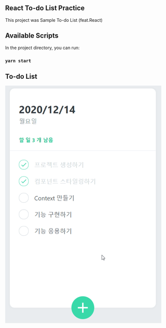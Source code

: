 ## React To-do List Practice

This project was Sample To-do List (feat.React)

## Available Scripts

In the project directory, you can run:

### `yarn start`

## To-do List
<div>
  <img src="https://github.com/clsung7911/todoList/blob/master/react-todoList-cam.gif"></img>
</div>
